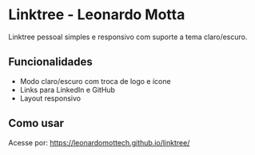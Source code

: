 # Linktree - Leonardo Motta

Linktree pessoal simples e responsivo com suporte a tema claro/escuro.

## Funcionalidades

- Modo claro/escuro com troca de logo e ícone
- Links para LinkedIn e GitHub
- Layout responsivo

## Como usar
Acesse por: https://leonardomottech.github.io/linktree/
